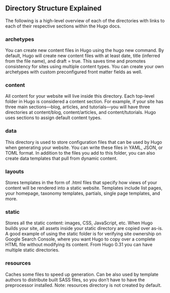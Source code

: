 ## Directory Structure Explained 

The following is a high-level overview of each of the directories with links to each of their respective sections within the Hugo docs.

### archetypes

You can create new content files in Hugo using the hugo new command. By default, Hugo will create new content files with at least date, title (inferred from the file name), and draft = true. This saves time and promotes consistency for sites using multiple content types. You can create your own archetypes with custom preconfigured front matter fields as well.
### content

All content for your website will live inside this directory. Each top-level folder in Hugo is considered a content section. For example, if your site has three main sections—blog, articles, and tutorials—you will have three directories at content/blog, content/articles, and content/tutorials. Hugo uses sections to assign default content types.

### data

This directory is used to store configuration files that can be used by Hugo when generating your website. You can write these files in YAML, JSON, or TOML format. In addition to the files you add to this folder, you can also create data templates that pull from dynamic content.

### layouts

Stores templates in the form of .html files that specify how views of your content will be rendered into a static website. Templates include list pages, your homepage, taxonomy templates, partials, single page templates, and more.

### static

Stores all the static content: images, CSS, JavaScript, etc. When Hugo builds your site, all assets inside your static directory are copied over as-is. A good example of using the static folder is for verifying site ownership on Google Search Console, where you want Hugo to copy over a complete HTML file without modifying its content.
From Hugo 0.31 you can have multiple static directories.

### resources

Caches some files to speed up generation. Can be also used by template authors to distribute built SASS files, so you don’t have to have the preprocessor installed. Note: resources directory is not created by default.